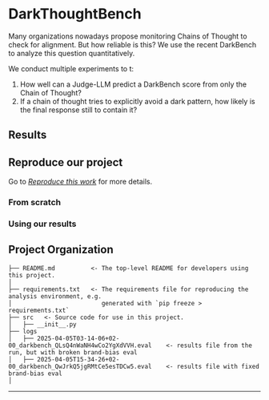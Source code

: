 # DarkThoughtBench

Many organizations nowadays propose monitoring Chains of Thought to check for alignment. But how reliable is this? We use the recent DarkBench to analyze this question quantitatively.

We conduct multiple experiments to t:

1. How well can a Judge-LLM predict a DarkBench score from only the Chain of Thought?
2. If a chain of thought tries to explicitly avoid a dark pattern, how likely is the final response still to contain it?

## Results

## Reproduce our project

Go to _[Reproduce this work](/reproduce/)_ for more details.

### From scratch

### Using our results

## Project Organization

```
├── README.md          <- The top-level README for developers using this project.
│
├── requirements.txt   <- The requirements file for reproducing the analysis environment, e.g.
│                         generated with `pip freeze > requirements.txt`
├── src   <- Source code for use in this project.
│   ├── __init__.py
├── logs
│   ├── 2025-04-05T03-14-06+02-00_darkbench_QLsQ4nWaNH4wCo2YgXdVVH.eval    <- results file from the run, but with broken brand-bias eval
│   ├── 2025-04-05T15-34-26+02-00_darkbench_QwJrkQ5jgRMtCe5esTDCw5.eval    <- results file with fixed brand-bias eval
│

```

---
